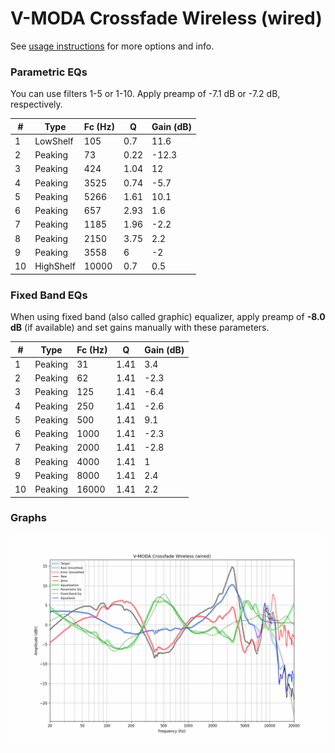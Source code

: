 # V-MODA Crossfade Wireless (wired)
See [usage instructions](https://github.com/jaakkopasanen/AutoEq#usage) for more options and info.

### Parametric EQs
You can use filters 1-5 or 1-10. Apply preamp of -7.1 dB or -7.2 dB, respectively.

|   # | Type      |   Fc (Hz) |    Q |   Gain (dB) |
|-----|-----------|-----------|------|-------------|
|   1 | LowShelf  |       105 | 0.7  |        11.6 |
|   2 | Peaking   |        73 | 0.22 |       -12.3 |
|   3 | Peaking   |       424 | 1.04 |        12   |
|   4 | Peaking   |      3525 | 0.74 |        -5.7 |
|   5 | Peaking   |      5266 | 1.61 |        10.1 |
|   6 | Peaking   |       657 | 2.93 |         1.6 |
|   7 | Peaking   |      1185 | 1.96 |        -2.2 |
|   8 | Peaking   |      2150 | 3.75 |         2.2 |
|   9 | Peaking   |      3558 | 6    |        -2   |
|  10 | HighShelf |     10000 | 0.7  |         0.5 |

### Fixed Band EQs
When using fixed band (also called graphic) equalizer, apply preamp of **-8.0 dB** (if available) and set gains manually with these parameters.

|   # | Type    |   Fc (Hz) |    Q |   Gain (dB) |
|-----|---------|-----------|------|-------------|
|   1 | Peaking |        31 | 1.41 |         3.4 |
|   2 | Peaking |        62 | 1.41 |        -2.3 |
|   3 | Peaking |       125 | 1.41 |        -6.4 |
|   4 | Peaking |       250 | 1.41 |        -2.6 |
|   5 | Peaking |       500 | 1.41 |         9.1 |
|   6 | Peaking |      1000 | 1.41 |        -2.3 |
|   7 | Peaking |      2000 | 1.41 |        -2.8 |
|   8 | Peaking |      4000 | 1.41 |         1   |
|   9 | Peaking |      8000 | 1.41 |         2.4 |
|  10 | Peaking |     16000 | 1.41 |         2.2 |

### Graphs
![](./V-MODA%20Crossfade%20Wireless%20(wired).png)
